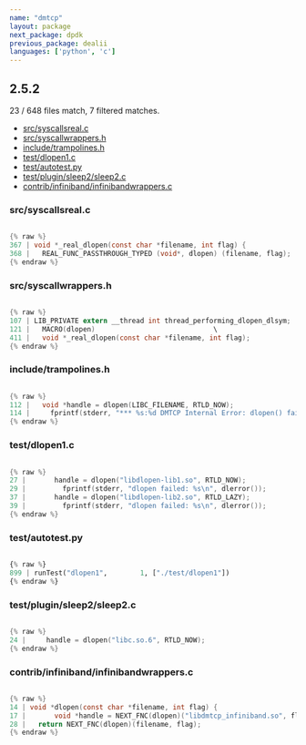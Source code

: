 ```yaml
---
name: "dmtcp"
layout: package
next_package: dpdk
previous_package: dealii
languages: ['python', 'c']
---
```

## 2.5.2
23 / 648 files match, 7 filtered matches.

 - [src/syscallsreal.c](#srcsyscallsrealc)
 - [src/syscallwrappers.h](#srcsyscallwrappersh)
 - [include/trampolines.h](#includetrampolinesh)
 - [test/dlopen1.c](#testdlopen1c)
 - [test/autotest.py](#testautotestpy)
 - [test/plugin/sleep2/sleep2.c](#testpluginsleep2sleep2c)
 - [contrib/infiniband/infinibandwrappers.c](#contribinfinibandinfinibandwrappersc)

### src/syscallsreal.c

```c

{% raw %}
367 | void *_real_dlopen(const char *filename, int flag) {
368 |   REAL_FUNC_PASSTHROUGH_TYPED (void*, dlopen) (filename, flag);
{% endraw %}

```
### src/syscallwrappers.h

```c

{% raw %}
107 | LIB_PRIVATE extern __thread int thread_performing_dlopen_dlsym;
121 |   MACRO(dlopen)                             \
411 |   void *_real_dlopen(const char *filename, int flag);
{% endraw %}

```
### include/trampolines.h

```c

{% raw %}
112 |   void *handle = dlopen(LIBC_FILENAME, RTLD_NOW);
114 |     fprintf(stderr, "*** %s:%d DMTCP Internal Error: dlopen() failed.\n",
{% endraw %}

```
### test/dlopen1.c

```c

{% raw %}
27 |       handle = dlopen("libdlopen-lib1.so", RTLD_NOW);
29 |         fprintf(stderr, "dlopen failed: %s\n", dlerror());
37 |       handle = dlopen("libdlopen-lib2.so", RTLD_LAZY);
39 |         fprintf(stderr, "dlopen failed: %s\n", dlerror());
{% endraw %}

```
### test/autotest.py

```python

{% raw %}
899 | runTest("dlopen1",        1, ["./test/dlopen1"])
{% endraw %}

```
### test/plugin/sleep2/sleep2.c

```c

{% raw %}
24 |     handle = dlopen("libc.so.6", RTLD_NOW);
{% endraw %}

```
### contrib/infiniband/infinibandwrappers.c

```c

{% raw %}
14 | void *dlopen(const char *filename, int flag) {
17 |       void *handle = NEXT_FNC(dlopen)("libdmtcp_infiniband.so", flag);
28 |   return NEXT_FNC(dlopen)(filename, flag);
{% endraw %}

```